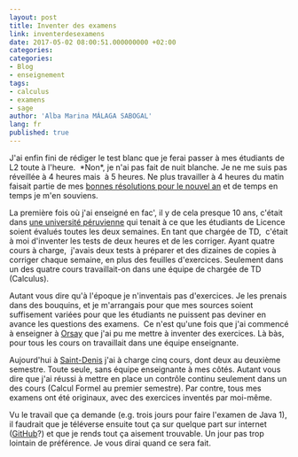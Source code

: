 ```yaml
---
layout: post
title: Inventer des examens
link: inventerdesexamens
date: 2017-05-02 08:00:51.000000000 +02:00
categories:
categories:
- Blog
- enseignement
tags:
- calculus
- examens
- sage
author: 'Alba Marina MÁLAGA SABOGAL'
lang: fr
published: true
---
```


J'ai enfin fini de rédiger le test blanc que je ferai passer à mes étudiants de L2 toute à l'heure.  \*Non\*, je n'ai pas fait de nuit blanche. Je ne me suis pas réveillée à 4 heures mais  à 5 heures. Ne plus travailler à 4 heures du matin faisait partie de mes [bonnes résolutions pour le nouvel an](http://albamath.com/resolutions-de-nouvel-an-2017/) et de temps en temps je m'en souviens.

La première fois où j'ai enseigné en fac', il y de cela presque 10 ans, c'était dans [une université péruvienne](http://www.uni.edu.pe/) qui tenait à ce que les étudiants de Licence soient évalués toutes les deux semaines. En tant que chargée de TD,  c'était à moi d'inventer les tests de deux heures et de les corriger. Ayant quatre cours à charge,  j'avais deux tests à préparer et des dizaines de copies à corriger chaque semaine, en plus des feuilles d'exercices. Seulement dans un des quatre cours travaillait-on dans une équipe de chargée de TD (Calculus).

Autant vous dire qu'à l'époque je n'inventais pas d'exercices. Je les prenais dans des bouquins, et je m'arrangais pour que mes sources soient suffisement variées pour que les étudiants ne puissent pas deviner en avance les questions des examens.  Ce n'est qu'une fois que j'ai commencé à enseigner à [Orsay](http://www.u-psud.fr/) que j'ai pu me mettre à inventer des exercices. Là bàs, pour tous les cours on travaillait dans une équipe enseignante.

Aujourd'hui à [Saint-Denis](http://www.univ-paris8.fr/) j'ai à charge cinq cours, dont deux au deuxième semestre. Toute seule, sans équipe enseignante à mes côtés. Autant vous dire que j'ai réussi à mettre en place un contrôle continu seulement dans un des cours (Calcul Formel au premier semestre). Par contre, tous mes examens ont été originaux, avec des exercices inventés par moi-même.

Vu le travail que ça demande (e.g. trois jours pour faire l'examen de Java 1), il faudrait que je téléverse ensuite tout ça sur quelque part sur internet ([GitHub](http://github.com/)?) et que je rends tout ça aisement trouvable. Un jour pas trop lointain de préférence. Je vous dirai quand ce sera fait.
